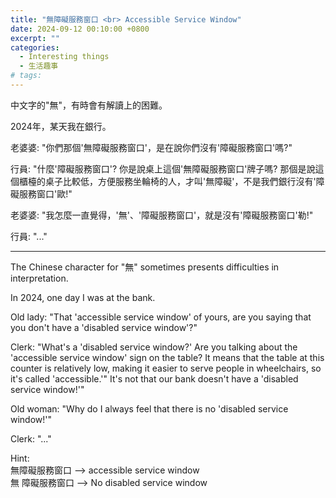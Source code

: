 ```yaml
---
title: "無障礙服務窗口 <br> Accessible Service Window"
date: 2024-09-12 00:10:00 +0800
excerpt: ""
categories:
  - Interesting things
  - 生活趣事
# tags:
---
```


中文字的"無"，有時會有解讀上的困難。

2024年，某天我在銀行。

老婆婆: "你們那個'無障礙服務窗口'，是在說你們沒有'障礙服務窗口'嗎?"

行員: "什麼'障礙服務窗口'? 你是說桌上這個'無障礙服務窗口'牌子嗎? 那個是說這個櫃檯的桌子比較低，方便服務坐輪椅的人，才叫'無障礙'，不是我們銀行沒有'障礙服務窗口'歐!"

老婆婆: "我怎麼一直覺得，'無'、'障礙服務窗口'，就是沒有'障礙服務窗口'勒!"

行員: "..."

<!--
2024-09-02 星期一
我去 合作金庫銀行，換簿時。旁邊的老婆婆跟行員的對話。
兩個在這件事情上，講了幾分鐘。

FB: 
-->

---

The Chinese character for "無" sometimes presents difficulties in interpretation.

In 2024, one day I was at the bank.

Old lady: "That 'accessible service window' of yours, are you saying that you don't have a 'disabled service window'?"

Clerk: "What's a 'disabled service window?' Are you talking about the 'accessible service window' sign on the table? It means that the table at this counter is relatively low, making it easier to serve people in wheelchairs, so it's called 'accessible.'" It's not that our bank doesn't have a 'disabled service window!'"

Old woman: "Why do I always feel that there is no 'disabled service window!'"

Clerk: "..."


Hint:  
無障礙服務窗口 --> accessible service window  
無 障礙服務窗口 --> No disabled service window
